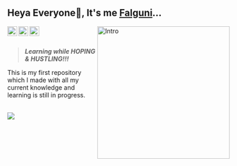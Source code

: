 ## Heya Everyone:wave:, It's me [Falguni](https://github.com/lostgirljourney)...

<a href="https://twitter.com/lostgirlvintage">
  <img align="left" alt="Falguni | Twitter" width="22px" src="https://cdn.jsdelivr.net/npm/simple-icons@v3/icons/twitter.svg" />
</a>
<a href="https://www.linkedin.com/in/falgunisarkar">
  <img align="left" alt="Falguni | LinkedIN" width="22px" src="https://cdn.jsdelivr.net/npm/simple-icons@v3/icons/linkedin.svg" />
</a>
<a href="https://www.instagram.com/lostgirlvintage_">
  <img align="left" alt="Falguni | Instagram" width="22px" src="https://cdn.jsdelivr.net/npm/simple-icons@v3/icons/instagram.svg" />
</a>

<img align="right" width=300px alt="Intro" src="https://media.giphy.com/media/JTnmWFfrd77RctgNQl/giphy.gif" />
<br><br>

> <b><i>Learning while HOPING & HUSTLING!!!</i></b>

This is my first repository which I made with all my current knowledge and learning is still in progress.<br><br>

<a href="https://github.com/lostgirljourney/Feedback_Form">
  <img align="left" src="https://github-readme-stats.vercel.app/api/pin/?username=lostgirljourney&repo=Feedback_Form" />
</a>
